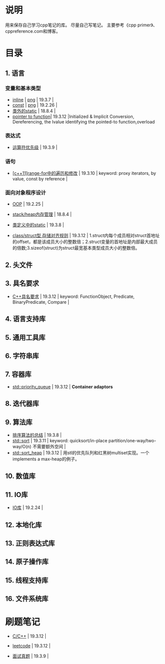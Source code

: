 # 说明
用来保存自己学习cpp笔记的库。
尽量自己写笔记。
主要参考《cpp primer》、cppreference.com和博客。


# 目录

## 1. 语言

### 变量和基本类型
- [inline](https://github.com/hoshinotsuki/CppPrimer/blob/master/Inline.md) | [png](https://github.com/hoshinotsuki/CppPrimer/blob/master/Inline.png) | 19.3.7 | 
- [const](https://github.com/hoshinotsuki/CppPrimer/blob/master/const.md) | [png](https://github.com/hoshinotsuki/CppPrimer/blob/master/const.png) | 19.2.26 |
- [类外的static](https://github.com/hoshinotsuki/CppPrimer/blob/master/stack&heap.md) | 18.8.4 |
- [pointer to function](https://github.com/hoshinotsuki/CppPrimer/blob/master/Pointer%20declaration.md)| 19.3.12 |Initialized & Implicit Conversion,  Dereferencing, the lvalue identifying the pointed-to function,overload

### 表达式
- [运算符优先级](https://github.com/hoshinotsuki/CppPrimer/blob/master/Operator.md) | 19.3.9 | 

### 语句
- [[c++11]range-for中的遍历和修改](https://github.com/hoshinotsuki/CppPrimer/blob/master/range-for.md) | 19.3.10 | keyword: proxy iterators, by value, const by reference |

### 面向对象程序设计

- [OOP](https://github.com/hoshinotsuki/CppPrimer/blob/master/OOP.md) | 19.2.25 | 
- [stack/heap内存管理](https://github.com/hoshinotsuki/CppPrimer/blob/master/stack&heap.md) | 18.8.4 |

- [类定义中的static](https://github.com/hoshinotsuki/CppPrimer/blob/master/static.md) | 19.3.8 |

- [class/struct型 存储对齐规则](https://github.com/hoshinotsuki/CppPrimer/blob/master/sizeof(struct).md) | 19.3.12 | 1.struct内每个成员相对struct首地址的offset，都是该成员大小的整数倍；2.struct变量的首地址是内部最大成员的倍数;3.sizeof(struct)为struct最宽基本类型成员大小的整数倍。

## 2. 头文件

## 3. 具名要求
- [C++具名要求](https://github.com/hoshinotsuki/CppPrimer/blob/master/Cpp_named_requirements.md) | 19.3.12 |  keyword: FunctionObject, Predicate, BinaryPredicate, Compare |
## 4. 语言支持库

## 5. 通用工具库

## 6. 字符串库

## 7. 容器库
- [std::priority_queue](https://github.com/hoshinotsuki/CppPrimer/blob/master/priority_queue.md) | 19.3.12 | **Container adaptors**

## 8. 迭代器库

## 9. 算法库
- [排序算法的总结](https://github.com/hoshinotsuki/CppPrimer/blob/master/Sort.md) | 19.3.8 | 
- [std::sort](https://github.com/hoshinotsuki/CppPrimer/blob/master/quickSort.md) | 19.3.11 | keyword: quicksort/in-place partition/one-way/two-way/O(n) 不需要额外空间 | 
- [std::sort_heap](https://github.com/hoshinotsuki/CppPrimer/blob/master/sort_heap.md) | 19.3.12 | 用stl的优先队列和红黑树multiset实现。一个implements a max-heap的例子。
## 10. 数值库

## 11. IO库 
- [IO库](https://github.com/hoshinotsuki/CppPrimer/blob/master/IO.md) | 19.2.24 |

## 12. 本地化库

## 13. 正则表达式库

## 14. 原子操作库

## 15. 线程支持库

## 16. 文件系统库



# 刷题笔记
- [C/C++](https://github.com/hoshinotsuki/CppPrimer/blob/master/Exersice.md) | 19.3.12 |

- [leetcode](https://github.com/hoshinotsuki/leetcodeSolution)  | 19.3.12 |

- [面试真题](https://github.com/hoshinotsuki/CppPrimer/blob/master/%E7%9C%9F%E9%A2%98.md)  | 19.3.9 |
